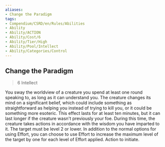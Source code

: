 ```yaml
---
aliases:
- Change the Paradigm
tags:
- Compendium/CSRD/en/Rules/Abilities
- Ability
- Ability/ACTION
- Ability/Cost/6
- Ability/Tier/High
- Ability/Pool/Intellect
- Ability/Categories/Control
---
```


  
## Change the Paradigm  
>6  Intellect  
  
You sway the worldview of a creature you spend at least one round speaking to, as long as it can understand you. The creature changes its mind on a significant belief, which could include something as straightforward as helping you instead of trying to kill you, or it could be something more esoteric. This effect lasts for at least ten minutes, but it can last longer if the creature wasn't previously your foe. During this time, the creature takes actions in accordance with the wisdom you have imparted to it. The target must be level 2 or lower. In addition to the normal options for using Effort, you can choose to use Effort to increase the maximum level of the target by one for each level of Effort applied. Action to initiate.